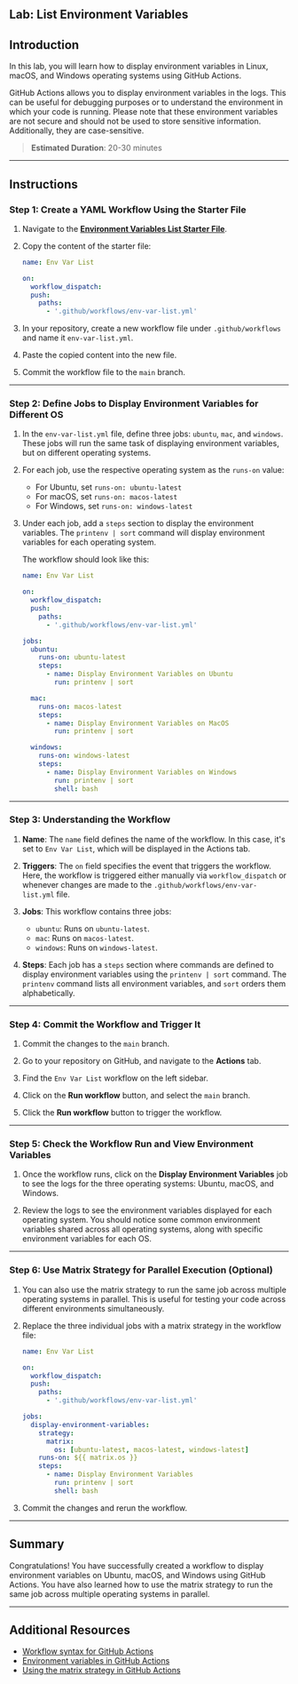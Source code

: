## Lab: List Environment Variables

## Introduction

In this lab, you will learn how to display environment variables in Linux, macOS, and Windows operating systems using GitHub Actions.

GitHub Actions allows you to display environment variables in the logs. This can be useful for debugging purposes or to understand the environment in which your code is running. Please note that these environment variables are not secure and should not be used to store sensitive information. Additionally, they are case-sensitive.

> **Estimated Duration**: 20-30 minutes

---

## Instructions

### Step 1: Create a YAML Workflow Using the Starter File

1. Navigate to the [**Environment Variables List Starter File**](./env-var-list-starter.md).

2. Copy the content of the starter file:

   ```yaml
   name: Env Var List

   on:
     workflow_dispatch:
     push:
       paths:
         - '.github/workflows/env-var-list.yml'
   ```

3. In your repository, create a new workflow file under `.github/workflows` and name it `env-var-list.yml`.

4. Paste the copied content into the new file.

5. Commit the workflow file to the `main` branch.

---

### Step 2: Define Jobs to Display Environment Variables for Different OS

1. In the `env-var-list.yml` file, define three jobs: `ubuntu`, `mac`, and `windows`. These jobs will run the same task of displaying environment variables, but on different operating systems.

2. For each job, use the respective operating system as the `runs-on` value:

   - For Ubuntu, set `runs-on: ubuntu-latest`
   - For macOS, set `runs-on: macos-latest`
   - For Windows, set `runs-on: windows-latest`

3. Under each job, add a `steps` section to display the environment variables. The `printenv | sort` command will display environment variables for each operating system.

   The workflow should look like this:

   ```yaml
   name: Env Var List

   on:
     workflow_dispatch:
     push:
       paths:
         - '.github/workflows/env-var-list.yml'

   jobs:
     ubuntu:
       runs-on: ubuntu-latest
       steps:
         - name: Display Environment Variables on Ubuntu
           run: printenv | sort

     mac:
       runs-on: macos-latest
       steps:
         - name: Display Environment Variables on MacOS
           run: printenv | sort

     windows:
       runs-on: windows-latest
       steps:
         - name: Display Environment Variables on Windows
           run: printenv | sort
           shell: bash
   ```

---

### Step 3: Understanding the Workflow

1. **Name**: The `name` field defines the name of the workflow. In this case, it's set to `Env Var List`, which will be displayed in the Actions tab.

2. **Triggers**: The `on` field specifies the event that triggers the workflow. Here, the workflow is triggered either manually via `workflow_dispatch` or whenever changes are made to the `.github/workflows/env-var-list.yml` file.

3. **Jobs**: This workflow contains three jobs:

   - `ubuntu`: Runs on `ubuntu-latest`.
   - `mac`: Runs on `macos-latest`.
   - `windows`: Runs on `windows-latest`.

4. **Steps**: Each job has a `steps` section where commands are defined to display environment variables using the `printenv | sort` command. The `printenv` command lists all environment variables, and `sort` orders them alphabetically.

---

### Step 4: Commit the Workflow and Trigger It

1. Commit the changes to the `main` branch.

2. Go to your repository on GitHub, and navigate to the **Actions** tab.

3. Find the `Env Var List` workflow on the left sidebar.

4. Click on the **Run workflow** button, and select the `main` branch.

5. Click the **Run workflow** button to trigger the workflow.

---

### Step 5: Check the Workflow Run and View Environment Variables

1. Once the workflow runs, click on the **Display Environment Variables** job to see the logs for the three operating systems: Ubuntu, macOS, and Windows.

2. Review the logs to see the environment variables displayed for each operating system. You should notice some common environment variables shared across all operating systems, along with specific environment variables for each OS.

---

### Step 6: Use Matrix Strategy for Parallel Execution (Optional)

1. You can also use the matrix strategy to run the same job across multiple operating systems in parallel. This is useful for testing your code across different environments simultaneously.

2. Replace the three individual jobs with a matrix strategy in the workflow file:

   ```yaml
   name: Env Var List

   on:
     workflow_dispatch:
     push:
       paths:
         - '.github/workflows/env-var-list.yml'

   jobs:
     display-environment-variables:
       strategy:
         matrix:
           os: [ubuntu-latest, macos-latest, windows-latest]
       runs-on: ${{ matrix.os }}
       steps:
         - name: Display Environment Variables
           run: printenv | sort
           shell: bash
   ```

3. Commit the changes and rerun the workflow.

---

## Summary

Congratulations! You have successfully created a workflow to display environment variables on Ubuntu, macOS, and Windows using GitHub Actions. You have also learned how to use the matrix strategy to run the same job across multiple operating systems in parallel.

---

## Additional Resources

- [Workflow syntax for GitHub Actions](https://docs.github.com/en/actions/learn-github-actions/workflow-syntax-for-github-actions)
- [Environment variables in GitHub Actions](https://docs.github.com/en/actions/reference/environment-variables)
- [Using the matrix strategy in GitHub Actions](https://docs.github.com/en/actions/using-workflows/using-a-matrix-for-your-jobs)
